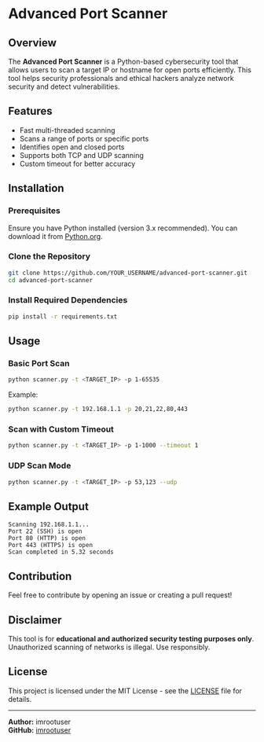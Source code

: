 # Advanced Port Scanner

## Overview
The **Advanced Port Scanner** is a Python-based cybersecurity tool that allows users to scan a target IP or hostname for open ports efficiently. This tool helps security professionals and ethical hackers analyze network security and detect vulnerabilities.

## Features
- Fast multi-threaded scanning
- Scans a range of ports or specific ports
- Identifies open and closed ports
- Supports both TCP and UDP scanning
- Custom timeout for better accuracy

## Installation
### Prerequisites
Ensure you have Python installed (version 3.x recommended). You can download it from [Python.org](https://www.python.org/downloads/).

### Clone the Repository
```bash
git clone https://github.com/YOUR_USERNAME/advanced-port-scanner.git
cd advanced-port-scanner
```

### Install Required Dependencies
```bash
pip install -r requirements.txt
```

## Usage
### Basic Port Scan
```bash
python scanner.py -t <TARGET_IP> -p 1-65535
```
Example:
```bash
python scanner.py -t 192.168.1.1 -p 20,21,22,80,443
```

### Scan with Custom Timeout
```bash
python scanner.py -t <TARGET_IP> -p 1-1000 --timeout 1
```

### UDP Scan Mode
```bash
python scanner.py -t <TARGET_IP> -p 53,123 --udp
```

## Example Output
```
Scanning 192.168.1.1...
Port 22 (SSH) is open
Port 80 (HTTP) is open
Port 443 (HTTPS) is open
Scan completed in 5.32 seconds
```

## Contribution
Feel free to contribute by opening an issue or creating a pull request!

## Disclaimer
This tool is for **educational and authorized security testing purposes only**. Unauthorized scanning of networks is illegal. Use responsibly.

## License
This project is licensed under the MIT License - see the [LICENSE](LICENSE) file for details.

---
**Author:** imrootuser  
**GitHub:** [imrootuser](https://github.com/imrootuser)
